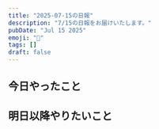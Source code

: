 ```yaml
---
title: "2025-07-15の日報"
description: "7/15の日報をお届けいたします。"
pubDate: "Jul 15 2025"
emoji: "🦊"
tags: []
draft: false
---
```


## 今日やったこと

## 明日以降やりたいこと
